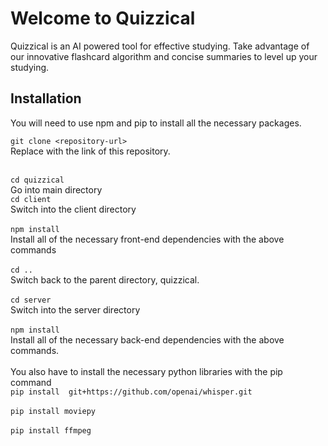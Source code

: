 # Welcome to Quizzical
Quizzical is an AI powered tool for effective studying. Take advantage of our innovative flashcard algorithm and concise summaries to level up your studying. 

## Installation
You will need to use npm and pip to install all the necessary packages.


`git clone <repository-url>`
<br>
Replace <repository-url> with the link of this repository.
<br>
<br>

`cd quizzical`
<br>
Go into main directory
<br>
`cd client`
<br>
Switch into the client directory
<br>
<br>
`npm install`
<br>
Install all of the necessary front-end dependencies with the above commands
<br>
<br>
`cd ..`
<br>
Switch back to the parent directory, quizzical.
<br>
<br>
`cd server`
<br>
Switch into the server directory
<br>
<br>
`npm install`
<br>
Install all of the necessary back-end dependencies with the above commands.
<br>
<br>
You also have to install the necessary python libraries with the pip command
<br>
`pip install  git+https://github.com/openai/whisper.git`
<br>
<br>
`pip install moviepy`
<br>
<br>
`pip install ffmpeg`
<br>
